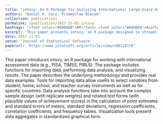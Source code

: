 ```yaml
---
title: "intsvy: An R Package for Analyzing International Large-Scale Assessment Data"
authors: "Daniel H. Caro, Przemyslaw Biecek"
collection: publications
permalink: /publication/2017-11-01-intsvy
hashtags: '<font color="#00006B">#R</font> <font color="#006B00">#software</font>'
excerpt: 'This paper presents intsvy, an R package designed to streamline the import, analysis, and visualization of international large-scale assessment data such as PISA, TIMSS, and PIRLS. The package accounts for complex survey designs and test structures, offering robust statistical and graphical tools tailored for cross-national education research.'
date: 2017-11-01
venue: 'Journal of Statistical Software'
paperurl: 'https://www.jstatsoft.org/article/view/v081i07/0'
---
```


This paper introduces intsvy, an R package for working with international assessment data (e.g., PISA, TIMSS, PIRLS). The package includes functions for importing data, performing data analysis, and visualizing results. The paper describes the underlying methodology and provides real data examples. Tools for importing data allow useRs to select variables from student, home, school, and teacher survey instruments as well as for specific countries. Data analysis functions take into account the complex sample design (with replicate weights) and rotated test forms (with plausible values of achievement scores) in the calculation of point estimates and standard errors of means, standard deviations, regression coefficients, correlation coefficients, and frequency tables. Visualization tools present data aggregates in standardized graphical form.


